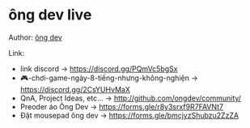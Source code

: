 # ông dev live

Author: [ông dev](202109112225.md)

Link:

- link discord → https://discord.gg/PQmVc5bgSx
- 🎮-chơi-game-ngày-8-tiếng-nhưng-không-nghiện → https://discord.gg/2CsYUHvMaX
- QnA, Project Ideas, etc... → http://github.com/ongdev/community/
- Preoder áo Ông Dev → https://forms.gle/r8y3srxf9R7FAVNt7
- Đặt mousepad ông dev → https://forms.gle/bmcjyzShubzu2ZzZA
